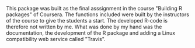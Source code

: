 This package was built as the final asssignment in the course  "Building R packages" of Coursera.
The functions included were built by the instructors of the course to give the students a start.
The developed R-code is therefore not written by me.
What was done by my hand was the documentation, the development of the R package and adding a Linux compatibility web service called "Travis".
